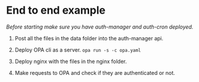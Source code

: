 # End to end example

_Before starting make sure you have auth-manager and auth-cron deployed._

1. Post all the files in the data folder into the auth-manager api.

2. Deploy OPA cli as a server. `opa run -s -c opa.yaml`

3. Deploy nginx with the files in the nginx folder.

4. Make requests to OPA and check if they are authenticated or not.
